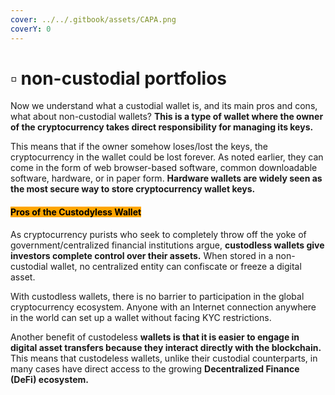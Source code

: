 ```yaml
---
cover: ../../.gitbook/assets/CAPA.png
coverY: 0
---
```


# ▫ non-custodial portfolios

Now we understand what a custodial wallet is, and its main pros and cons, what about non-custodial wallets? **This is a type of wallet where the owner of the cryptocurrency takes direct responsibility for managing its keys.**

This means that if the owner somehow loses/lost the keys, the cryptocurrency in the wallet could be lost forever. As noted earlier, they can come in the form of web browser-based software, common downloadable software, hardware, or in paper form. **Hardware wallets are widely seen as the most secure way to store cryptocurrency wallet keys.**

#### <mark style="background-color:orange;">Pros of the Custodyless Wallet</mark>&#x20;

As cryptocurrency purists who seek to completely throw off the yoke of government/centralized financial institutions argue, **custodless wallets give investors complete control over their assets.** When stored in a non-custodial wallet, no centralized entity can confiscate or freeze a digital asset.

With custodless wallets, there is no barrier to participation in the global cryptocurrency ecosystem. Anyone with an Internet connection anywhere in the world can set up a wallet without facing KYC restrictions.

Another benefit of custodeless **wallets is that it is easier to engage in digital asset transfers because they interact directly with the blockchain.** This means that custodeless wallets, unlike their custodial counterparts, in many cases have direct access to the growing **Decentralized Finance (DeFi) ecosystem.**
